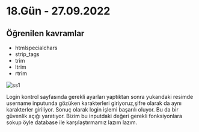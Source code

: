 # 18.Gün - 27.09.2022

## Öğrenilen kavramlar

- htmlspecialchars
- strip_tags
- trim
- ltrim
- rtrim

![ss1](./img/ss1.PNG)

Login kontrol sayfasında gerekli ayarları yaptıktan sonra yukarıdaki resimde username inputunda gözüken karakterleri giriyoruz,şifre olarak da aynı karakterler giriliyor. Sonuç olarak login işlemi başarılı oluyor. Bu da bir güvenlik açığı yaratıyor. Bizim bu inputdaki değeri gerekli fonksiyonlara sokup öyle database ile karşılaştırmamız lazım lazım.